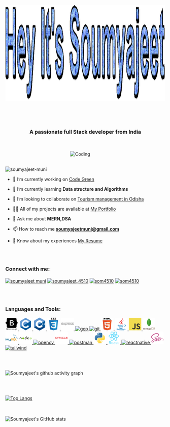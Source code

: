 <img align="center" alt="Coding" width="1000" height="300" bac src="https://github.com/Soumyajeet-Muni/Soumyajeet-Muni/blob/main/text%20(1).gif">

<br><br>


<h1 align="center"> </h1>
<h3 align="center">A passionate full Stack developer from India</h3>
<br><br>


<img align="right" alt="Coding" width="300" src="https://media1.giphy.com/media/v1.Y2lkPTc5MGI3NjExNTA5MmJhMzRkN2FmMDNmNzg0MzYxMTcyMjg2NTIzNzJiODRkYzBlMSZjdD1n/qgQUggAC3Pfv687qPC/giphy.gif"/>
<br><br>
<p align="left"> <img src="https://komarev.com/ghpvc/?username=soumyajeet-muni&label=Profile%20views&color=0e75b6&style=flat" alt="soumyajeet-muni" /> </p>

- 🔭 I’m currently working on [Code Green](https://github.com/Soumyajeet-Muni/CODE-GREEN-CODE-CLEAN)

- 🌱 I’m currently learning **Data structure and Algorithms**

- 👯 I’m looking to collaborate on [Tourism management in Odisha](https://github.com/Soumyajeet-Muni/Tour)

- 👨‍💻 All of my projects are available at [My Portfolio](https://portfolio-omega-virid-66.vercel.app/)

- 💬 Ask me about **MERN,DSA**

- 📫 How to reach me **soumyajeetmuni@gmail.com**

- 📄 Know about my experiences [My Resume](https://drive.google.com/file/d/1BzG6xEqBDxk-rZGWVRxb0y1WRnEHvss8/view)

  <br><br>

<h3 align="left">Connect with me:</h3>
<p align="left">
<a href="https://linkedin.com/in/soumyajeet muni" target="blank"><img align="center" src="https://raw.githubusercontent.com/rahuldkjain/github-profile-readme-generator/master/src/images/icons/Social/linked-in-alt.svg" alt="soumyajeet muni" height="30" width="40" /></a>
<a href="https://instagram.com/soumyajeet_4510" target="blank"><img align="center" src="https://raw.githubusercontent.com/rahuldkjain/github-profile-readme-generator/master/src/images/icons/Social/instagram.svg" alt="soumyajeet_4510" height="30" width="40" /></a>
<a href="https://www.codechef.com/users/som4510" target="blank"><img align="center" src="https://cdn.jsdelivr.net/npm/simple-icons@3.1.0/icons/codechef.svg" alt="som4510" height="30" width="40" /></a>
<a href="https://www.leetcode.com/som4510" target="blank"><img align="center" src="https://raw.githubusercontent.com/rahuldkjain/github-profile-readme-generator/master/src/images/icons/Social/leet-code.svg" alt="som4510" height="30" width="40" /></a>
</p>
<br><br>
<h3 align="left">Languages and Tools:</h3>
<p align="left"> <a href="https://getbootstrap.com" target="_blank" rel="noreferrer"> <img src="https://raw.githubusercontent.com/devicons/devicon/master/icons/bootstrap/bootstrap-plain-wordmark.svg" alt="bootstrap" width="40" height="40"/> </a> <a href="https://www.cprogramming.com/" target="_blank" rel="noreferrer"> <img src="https://raw.githubusercontent.com/devicons/devicon/master/icons/c/c-original.svg" alt="c" width="40" height="40"/> </a> <a href="https://www.w3schools.com/cpp/" target="_blank" rel="noreferrer"> <img src="https://raw.githubusercontent.com/devicons/devicon/master/icons/cplusplus/cplusplus-original.svg" alt="cplusplus" width="40" height="40"/> </a> <a href="https://www.w3schools.com/css/" target="_blank" rel="noreferrer"> <img src="https://raw.githubusercontent.com/devicons/devicon/master/icons/css3/css3-original-wordmark.svg" alt="css3" width="40" height="40"/> </a> <a href="https://expressjs.com" target="_blank" rel="noreferrer"> <img src="https://raw.githubusercontent.com/devicons/devicon/master/icons/express/express-original-wordmark.svg" alt="express" width="40" height="40"/> </a> <a href="https://cloud.google.com" target="_blank" rel="noreferrer"> <img src="https://www.vectorlogo.zone/logos/google_cloud/google_cloud-icon.svg" alt="gcp" width="40" height="40"/> </a> <a href="https://git-scm.com/" target="_blank" rel="noreferrer"> <img src="https://www.vectorlogo.zone/logos/git-scm/git-scm-icon.svg" alt="git" width="40" height="40"/> </a> <a href="https://www.w3.org/html/" target="_blank" rel="noreferrer"> <img src="https://raw.githubusercontent.com/devicons/devicon/master/icons/html5/html5-original-wordmark.svg" alt="html5" width="40" height="40"/> </a> <a href="https://www.java.com" target="_blank" rel="noreferrer"> <img src="https://raw.githubusercontent.com/devicons/devicon/master/icons/java/java-original.svg" alt="java" width="40" height="40"/> </a> <a href="https://developer.mozilla.org/en-US/docs/Web/JavaScript" target="_blank" rel="noreferrer"> <img src="https://raw.githubusercontent.com/devicons/devicon/master/icons/javascript/javascript-original.svg" alt="javascript" width="40" height="40"/> </a> <a href="https://www.mongodb.com/" target="_blank" rel="noreferrer"> <img src="https://raw.githubusercontent.com/devicons/devicon/master/icons/mongodb/mongodb-original-wordmark.svg" alt="mongodb" width="40" height="40"/> </a> <a href="https://www.mysql.com/" target="_blank" rel="noreferrer"> <img src="https://raw.githubusercontent.com/devicons/devicon/master/icons/mysql/mysql-original-wordmark.svg" alt="mysql" width="40" height="40"/> </a> <a href="https://nodejs.org" target="_blank" rel="noreferrer"> <img src="https://raw.githubusercontent.com/devicons/devicon/master/icons/nodejs/nodejs-original-wordmark.svg" alt="nodejs" width="40" height="40"/> </a> <a href="https://opencv.org/" target="_blank" rel="noreferrer"> <img src="https://www.vectorlogo.zone/logos/opencv/opencv-icon.svg" alt="opencv" width="40" height="40"/> </a> <a href="https://www.oracle.com/" target="_blank" rel="noreferrer"> <img src="https://raw.githubusercontent.com/devicons/devicon/master/icons/oracle/oracle-original.svg" alt="oracle" width="40" height="40"/> </a> <a href="https://postman.com" target="_blank" rel="noreferrer"> <img src="https://www.vectorlogo.zone/logos/getpostman/getpostman-icon.svg" alt="postman" width="40" height="40"/> </a> <a href="https://www.python.org" target="_blank" rel="noreferrer"> <img src="https://raw.githubusercontent.com/devicons/devicon/master/icons/python/python-original.svg" alt="python" width="40" height="40"/> </a> <a href="https://reactjs.org/" target="_blank" rel="noreferrer"> <img src="https://raw.githubusercontent.com/devicons/devicon/master/icons/react/react-original-wordmark.svg" alt="react" width="40" height="40"/> </a> <a href="https://reactnative.dev/" target="_blank" rel="noreferrer"> <img src="https://reactnative.dev/img/header_logo.svg" alt="reactnative" width="40" height="40"/> </a> <a href="https://sass-lang.com" target="_blank" rel="noreferrer"> <img src="https://raw.githubusercontent.com/devicons/devicon/master/icons/sass/sass-original.svg" alt="sass" width="40" height="40"/> </a> <a href="https://tailwindcss.com/" target="_blank" rel="noreferrer"> <img src="https://www.vectorlogo.zone/logos/tailwindcss/tailwindcss-icon.svg" alt="tailwind" width="40" height="40"/> </a> </p>
<br><br>

![Soumyajeet's github activity graph](https://github-readme-activity-graph.vercel.app/graph?username=Soumyajeet-Muni&bg_color=251d21&color=4c9e91&line=4c8e9e&point=211c1c&area=true&hide_border=true)


<br><br>

[![Top Langs](https://github-readme-stats.vercel.app/api/top-langs/?username=Soumyajeet-Muni&layout=pie)](https://github.com/Soumyajeet-Muni/github-readme-stats)

<br><br>
![Soumyajeet's GitHub stats](https://github-readme-stats.vercel.app/api?username=Soumyajeet-Muni&show_icons=true&theme=transparent)

